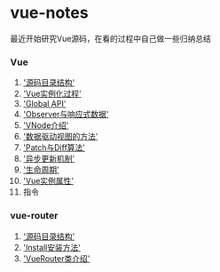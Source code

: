 # vue-notes

最近开始研究Vue源码，在看的过程中自己做一些归纳总结
### Vue
1. ['源码目录结构'](https://github.com/gitliyu/vue-notes/blob/master/vue/vue-index.md)
2. ['Vue实例化过程'](https://github.com/gitliyu/vue-notes/blob/master/vue/vue-define.md)
3. ['Global API'](https://github.com/gitliyu/vue-notes/blob/master/vue/vue-global-api.md)
4. ['Observer与响应式数据'](https://github.com/gitliyu/vue-notes/blob/master/vue/vue-observer.md)
5. ['VNode介绍'](https://github.com/gitliyu/vue-notes/blob/master/vue/vue-vnode.md)
6. ['数据驱动视图的方法'](https://github.com/gitliyu/vue-notes/blob/master/vue/vue-render.md)
7. ['Patch与Diff算法'](https://github.com/gitliyu/vue-notes/blob/master/vue/vue-vdom.md)
8. ['异步更新机制'](https://github.com/gitliyu/vue-notes/blob/master/vue/vue-nextTick.md)
9. ['生命周期'](https://github.com/gitliyu/vue-notes/blob/master/vue/vue-lifecycle.md)
10. ['Vue实例属性'](https://github.com/gitliyu/vue-notes/blob/master/vue/vue-attr.md) 
11. 指令

### vue-router
1. ['源码目录结构'](https://github.com/gitliyu/vue-notes/blob/master/vue-router/router-index.md)
2. ['Install安装方法'](https://github.com/gitliyu/vue-notes/blob/master/vue-router/router-install.md)
3. ['VueRouter类介绍'](https://github.com/gitliyu/vue-notes/blob/master/vue-router/router-define.md)
